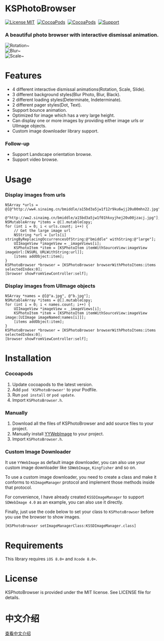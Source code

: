 KSPhotoBrowser
==============
[![License MIT](https://img.shields.io/badge/license-MIT-green.svg?style=flat)](https://raw.githubusercontent.com/skx926/KSPhotoBrowser/master/LICENSE)&nbsp;
[![CocoaPods](http://img.shields.io/cocoapods/v/KSPhotoBrowser.svg?style=flat)](http://cocoapods.org/?q=KSPhotoBrowser)&nbsp;
[![CocoaPods](http://img.shields.io/cocoapods/p/KSPhotoBrowser.svg?style=flat)](http://cocoapods.org/?q=KSPhotoBrowser)&nbsp;
[![Support](https://img.shields.io/badge/support-iOS%208.0%2B%20-blue.svg?style=flat)](https://www.apple.com/nl/ios/)&nbsp;

### A beautiful photo browser with interactive dismissal animation.

![Rotation~](https://raw.github.com/skx926/KSPhotoBrowser/master/Demo/Rotation.gif)<br>
![Blur~](https://raw.github.com/skx926/KSPhotoBrowser/master/Demo/Blur.gif)<br>
![Scale~](https://raw.github.com/skx926/KSPhotoBrowser/master/Demo/Scale.gif)


Features
==============
- 4 different interactive dismissal animations(Rotation, Scale, Slide).
- 3 different background styles(Blur Photo, Blur, Black).
- 2 different loading styles(Determinate, Indeterminate).
- 2 different pager styles(Dot, Text).
- Support bounce animation.
- Optimized for image which has a very large height.
- Can display one or more images by providing either image urls or UIImage objects.
- Custom image downloader library support.

### Follow-up
- Support Landscape orientation browse.
- Support video browse.


Usage
==============
### Display images from urls
```objc
NSArray *urls = @[@"http://ww4.sinaimg.cn/bmiddle/a15bd3a5jw1f12r9ku6wjj20u00mhn22.jpg",
                  @"http://ww2.sinaimg.cn/bmiddle/a15bd3a5jw1f01hkxyjhej20u00jzacj.jpg"];
NSMutableArray *items = @[].mutableCopy;
for (int i = 0; i < urls.count; i++) {
    // Get the large image url
    NSString *url = [urls[i] stringByReplacingOccurrencesOfString:@"bmiddle" withString:@"large"];
    UIImageView *imageView = _imageViews[i];
    KSPhotoItem *item = [KSPhotoItem itemWithSourceView:imageView imageUrl:[NSURL URLWithString:url]];
    [items addObject:item];
}
KSPhotoBrowser *browser = [KSPhotoBrowser browserWithPhotoItems:items selectedIndex:0];
[browser showFromViewController:self];
```

### Display images from UIImage objects
```objc
NSArray *names = @[@"a.jpg", @"b.jpg"];
NSMutableArray *items = @[].mutableCopy;
for (int i = 0; i < names.count; i++) {
    UIImageView *imageView = _imageViews[i];
    KSPhotoItem *item = [KSPhotoItem itemWithSourceView:imageView image:[UIImage imageNamed:names[i]]];
    [items addObject:item];
}
KSPhotoBrowser *browser = [KSPhotoBrowser browserWithPhotoItems:items selectedIndex:0];
[browser showFromViewController:self];
```

Installation
==============
### Cocoapods
1. Update cocoapods to the latest version.
2. Add `pod 'KSPhotoBrowser'` to your Podfile.
3. Run `pod install` or `pod update`.
4. Import `KSPhotoBrowser.h`.


### Manually
1. Download all the files of KSPhotoBrowser and add source files to your project.
2. Manually install [YYWebImage](https://github.com/ibireme/YYWebImage) to your project.
3. Import `KSPhotoBrowser.h`.

### Custom Image Downloader
It use `YYWebImage` as default image downloader, you can also use your custom image downloader like `SDWebImage`, `Kingfisher` and so on.

To use a custom image downloader, you need to create a class and make it conforms to `KSImageManager` protocol and implement those methods inside that protocol.

For convenience, I have already created `KSSDImageManager` to support `SDWebImage 4.0` as an example, you can also use it directly.

Finally, just use the code below to set your class to `KSPhotoBrowser` before you use the browser to show images.

```objc
[KSPhotoBrowser setImageManagerClass:KSSDImageManager.class]
```

Requirements
==============
This library requires `iOS 8.0+` and `Xcode 8.0+`.


License
==============
KSPhotoBrowser is provided under the MIT license. See LICENSE file for details.


中文介绍
==============
[查看中文介绍](http://skx926.com/2017/01/04/ksphotobrowser/)
